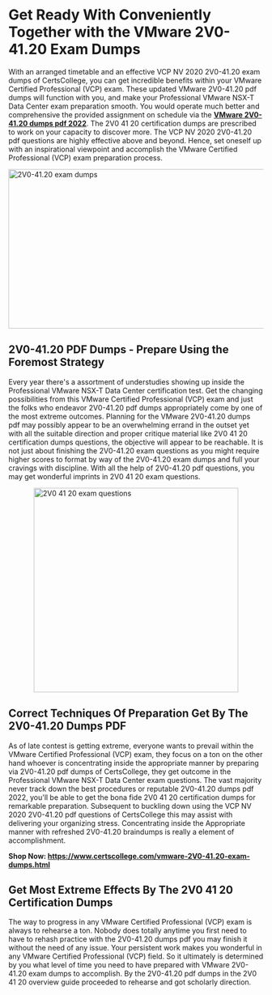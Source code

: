 <h1><strong>Get Ready With Conveniently Together with the VMware 2V0-41.20 Exam Dumps&nbsp;</strong></h1>
<p><span style="font-weight: 400;">With an arranged timetable and an effective VCP NV 2020 2V0-41.20 exam dumps of CertsCollege, you can get incredible benefits within your VMware Certified Professional (VCP) exam. These updated VMware 2V0-41.20 pdf dumps will function with you, and make your Professional VMware NSX-T Data Center exam preparation smooth. You would operate much better and comprehensive the provided assignment on schedule via the <strong><a href="https://www.certscollege.com/vmware-2V0-41.20-exam-dumps.html">VMware 2V0-41.20 dumps pdf 2022</a></strong>. The 2V0 41 20 certification dumps are prescribed to work on your capacity to discover more. The VCP NV 2020 2V0-41.20 pdf questions are highly effective above and beyond. Hence, set oneself up with an inspirational viewpoint and accomplish the VMware Certified Professional (VCP) exam preparation process.&nbsp;</span></p>
<p><span style="font-weight: 400;"><img style="display: block; margin-left: auto; margin-right: auto;" src="https://i.ibb.co/CPDK3ps/Yellow-and-Blue-Initiative-Blog-Banner.png" alt="2V0-41.20 exam dumps" width="559" height="315" /></span></p>
<h2><strong>2V0-41.20 PDF Dumps - Prepare Using the Foremost Strategy</strong></h2>
<p><span style="font-weight: 400;">Every year there's a assortment of understudies showing up inside the Professional VMware NSX-T Data Center certification test. Get the changing possibilities from this VMware Certified Professional (VCP) exam and just the folks who endeavor 2V0-41.20 pdf dumps appropriately come by one of the most extreme outcomes. Planning for the VMware 2V0-41.20 dumps pdf may possibly appear to be an overwhelming errand in the outset yet with all the suitable direction and proper critique material like 2V0 41 20 certification dumps questions, the objective will appear to be reachable. It is not just about finishing the 2V0-41.20 exam questions as you might require higher scores to format by way of the 2V0-41.20 exam dumps and full your cravings with discipline. With all the help of 2V0-41.20 pdf questions, you may get wonderful imprints in 2V0 41 20 exam questions.</span></p>
<p><span style="font-weight: 400;"><a href="https://tinyurl.com/y9j33obr"><img style="display: block; margin-left: auto; margin-right: auto;" src="https://i.ibb.co/9tMrhdY/Teacher-Appreciation-Invitation.png" alt="2V0 41 20 exam questions " width="404" height="404" /></a></span></p>
<h2><strong>Correct Techniques Of Preparation Get By The 2V0-41.20 Dumps PDF</strong></h2>
<p><span style="font-weight: 400;">As of late contest is getting extreme, everyone wants to prevail within the VMware Certified Professional (VCP) exam, they focus on a ton on the other hand whoever is concentrating inside the appropriate manner by preparing via 2V0-41.20 pdf dumps of CertsCollege, they get outcome in the Professional VMware NSX-T Data Center exam questions. The vast majority never track down the best procedures or reputable 2V0-41.20 dumps pdf 2022, you'll be able to get the bona fide 2V0 41 20 certification dumps for remarkable preparation. Subsequent to buckling down using the VCP NV 2020 2V0-41.20 pdf questions of CertsCollege this may assist with delivering your organizing stress. Concentrating inside the Appropriate manner with refreshed 2V0-41.20 braindumps is really a element of accomplishment.</span></p>
<p><span style="font-weight: 400;"><strong>Shop Now: <a href="https://www.certscollege.com/vmware-2V0-41.20-exam-dumps.html">https://www.certscollege.com/vmware-2V0-41.20-exam-dumps.html</a></strong></span></p>
<h2><strong>Get Most Extreme Effects By The 2V0 41 20 Certification Dumps</strong></h2>
<p><span style="font-weight: 400;">The way to progress in any VMware Certified Professional (VCP) exam is always to rehearse a ton. Nobody does totally anytime you first need to have to rehash practice with the 2V0-41.20 dumps pdf you may finish it without the need of any issue. Your persistent work makes you wonderful in any VMware Certified Professional (VCP) field. So it ultimately is determined by you what level of time you need to have prepared with VMware 2V0-41.20 exam dumps to accomplish. By the 2V0-41.20 pdf dumps in the 2V0 41 20 overview guide proceeded to rehearse and got scholarly direction.</span></p>
